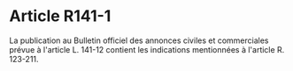 # Article R141-1

La publication au Bulletin officiel des annonces civiles et commerciales prévue à l'article L. 141-12 contient les indications mentionnées à l'article R. 123-211.
